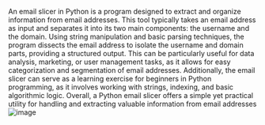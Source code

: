 An email slicer in Python is a program designed to extract and organize information from email addresses. This tool typically takes an email address as input and separates it into its two main components: the username and the domain. Using string manipulation and basic parsing techniques, the program dissects the email address to isolate the username and domain parts, providing a structured output. This can be particularly useful for data analysis, marketing, or user management tasks, as it allows for easy categorization and segmentation of email addresses. Additionally, the email slicer can serve as a learning exercise for beginners in Python programming, as it involves working with strings, indexing, and basic algorithmic logic. Overall, a Python email slicer offers a simple yet practical utility for handling and extracting valuable information from email addresses
![image](https://github.com/RamuPonnarsu/E-Mail-Slicer-Using-Python/assets/143699459/7d6e4c00-559e-4314-9459-1b18c0da6a92)
